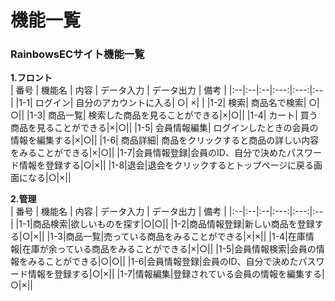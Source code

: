 # 機能一覧
### RainbowsECサイト機能一覧
**1.フロント**  
 | 番号 | 機能名 | 内容 | データ入力 | データ出力 | 備考 |
 |:--|:--|:--|:---:|:---:|:--|
 |1-1| ログイン|  自分のアカウントに入る| ○| ×| |
 |1-2| 検索| 商品名で検索| ○| ○||
 |1-3| 商品一覧| 検索した商品を見ることができる|×|○||
 |1-4| カート| 買う商品を見ることができる|×|○||
 |1-5| 会員情報編集| ログインしたときの会員の情報を編集する|×|○||
 |1-6| 商品詳細| 商品をクリックすると商品の詳しい内容をみることができる|×|○||
 |1-7|会員情報登録|会員のID、自分で決めたパスワード情報を登録する|○|×||
 |1-8|退会|退会をクリックするとトップページに戻る画面になる|○|×||
 
 **2.管理**  
 | 番号 | 機能名 | 内容 | データ入力 | データ出力 | 備考 |
 |:--|:--|:--|:---:|:---:|:--|
 |1-1|商品検索|欲しいものを探す|○|○||
 |1-2|商品情報登録|新しい商品を登録する|○|×||
 |1-3|商品一覧|売っている商品をみることができる|×|×||
 |1-4|在庫情報|在庫が余っている商品をみることができる|×|○||
 |1-5|会員情報検索|会員の情報をみることができる|○|○||
 |1-6|会員情報登録|会員のID、自分で決めたパスワード情報を登録する|○|×||
 |1-7|情報編集|登録されている会員の情報を編集する|○|×||
